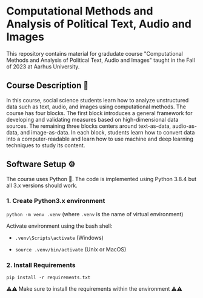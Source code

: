 # Computational Methods and Analysis of Political Text, Audio and Images
This repository contains material for gradudate course "Computational Methods and Analysis of Political Text, Audio and Images" taught in the Fall of 2023 at Aarhus University.


<h2 align="left" id="description">Course Description 📅</h2>
In this course, social science students learn how to analyze unstructured data such as text, audio, and images using computational methods. The course has four blocks. The first block introduces a general framework for developing and validating measures based on high-dimensional data sources. The remaining three blocks centers around text-as-data, audio-as-data, and image-as-data. In each block, students learn how to convert data into a computer-readable and learn how to use machine and deep learning techniques to study its content. 




<h2 align="left" id="setup">Software Setup ⚙️</h2>
The course uses Python 🐍. The code is implemented using Python 3.8.4 but all 3.x versions should work.

### 1. Create Python3.x environment

`python -m venv .venv` (where `.venv` is the name of virtual environment)

Activate environment using the bash shell:

* `.venv\Scripts\activate` (Windows)

*  `source .venv/bin/activate` (Unix or MacOS)


### 2. Install Requirements

`pip install -r requirements.txt`

⚠️⚠️ Make sure to install the requirements within the environment ⚠️⚠️



